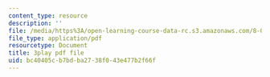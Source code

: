 ```yaml
---
content_type: resource
description: ''
file: /media/https%3A/open-learning-course-data-rc.s3.amazonaws.com/8-06-quantum-physics-iii-spring-2018/bc40405cb7bdba2738f043e477b2f66f_-pMowqywuIY.pdf
file_type: application/pdf
resourcetype: Document
title: 3play pdf file
uid: bc40405c-b7bd-ba27-38f0-43e477b2f66f
---
```

